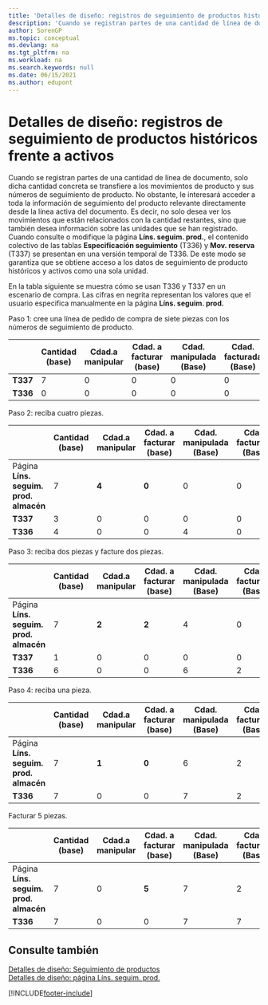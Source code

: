 ```yaml
---
title: 'Detalles de diseño: registros de seguimiento de productos históricos frente a activos'
description: 'Cuando se registran partes de una cantidad de línea de documento, solo dicha cantidad se transfiere a los movimientos de producto y sus números de seguimiento de producto.'
author: SorenGP
ms.topic: conceptual
ms.devlang: na
ms.tgt_pltfrm: na
ms.workload: na
ms.search.keywords: null
ms.date: 06/15/2021
ms.author: edupont
---
```

# <a name="design-details-active-versus-historic-item-tracking-entries"></a><a name="design-details-active-versus-historic-item-tracking-entries"></a>Detalles de diseño: registros de seguimiento de productos históricos frente a activos
Cuando se registran partes de una cantidad de línea de documento, solo dicha cantidad concreta se transfiere a los movimientos de producto y sus números de seguimiento de producto. No obstante, le interesará acceder a toda la información de seguimiento del producto relevante directamente desde la línea activa del documento. Es decir, no solo desea ver los movimientos que están relacionados con la cantidad restantes, sino que también desea información sobre las unidades que se han registrado. Cuando consulte o modifique la página **Líns. seguim. prod.**, el contenido colectivo de las tablas **Especificación seguimiento** (T336) y **Mov. reserva** (T337) se presentan en una versión temporal de T336. De este modo se garantiza que se obtiene acceso a los datos de seguimiento de producto históricos y activos como una sola unidad.  

 En la tabla siguiente se muestra cómo se usan T336 y T337 en un escenario de compra. Las cifras en negrita representan los valores que el usuario especifica manualmente en la página **Líns. seguim. prod.**  

 Paso 1: cree una línea de pedido de compra de siete piezas con los números de seguimiento de producto.  

||**Cantidad (base)**|**Cdad.a manipular**|**Cdad. a facturar (base)**|**Cdad. manipulada (Base)**|**Cdad. facturada (Base)**|  
|-|----------------------------------------------|--------------------------------------------|------------------------------------------------------|-------------------------------------------------------|--------------------------------------------------------|  
|**T337**|7|0|0|0|0|  
|**T336**|0|0|0|0|0|  

 Paso 2: reciba cuatro piezas.  

||**Cantidad (base)**|**Cdad.a manipular**|**Cdad. a facturar (base)**|**Cdad. manipulada (Base)**|**Cdad. facturada (Base)**|  
|-|----------------------------------------------|--------------------------------------------|------------------------------------------------------|-------------------------------------------------------|--------------------------------------------------------|  
|Página **Líns. seguim. prod. almacén**|7|**4**|**0**|0|0|  
|**T337**|3|0|0|0|0|  
|**T336**|4|0|0|4|0|  

 Paso 3: reciba dos piezas y facture dos piezas.  

||**Cantidad (base)**|**Cdad.a manipular**|**Cdad. a facturar (base)**|**Cdad. manipulada (Base)**|**Cdad. facturada (Base)**|  
|-|----------------------------------------------|--------------------------------------------|------------------------------------------------------|-------------------------------------------------------|--------------------------------------------------------|  
|Página **Líns. seguim. prod. almacén**|7|**2**|**2**|4|0|  
|**T337**|1|0|0|0|0|  
|**T336**|6|0|0|6|2|  

 Paso 4: reciba una pieza.  

||**Cantidad (base)**|**Cdad.a manipular**|**Cdad. a facturar (base)**|**Cdad. manipulada (Base)**|**Cdad. facturada (Base)**|  
|-|----------------------------------------------|--------------------------------------------|------------------------------------------------------|-------------------------------------------------------|--------------------------------------------------------|  
|Página **Líns. seguim. prod. almacén**|7|**1**|**0**|6|2|  
|**T336**|7|0|0|7|2|  

 Facturar 5 piezas.  

||**Cantidad (base)**|**Cdad.a manipular**|**Cdad. a facturar (base)**|**Cdad. manipulada (Base)**|**Cdad. facturada (Base)**|  
|-|----------------------------------------------|--------------------------------------------|------------------------------------------------------|-------------------------------------------------------|--------------------------------------------------------|  
|Página **Líns. seguim. prod. almacén**|7|0|**5**|7|2|  
|**T336**|7|0|0|7|7|  

## <a name="see-also"></a><a name="see-also"></a>Consulte también
 [Detalles de diseño: Seguimiento de productos](design-details-item-tracking.md)   
 [Detalles de diseño: página Líns. seguim. prod.](design-details-item-tracking-lines-window.md)


[!INCLUDE[footer-include](includes/footer-banner.md)]
